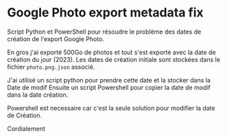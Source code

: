 # Google Photo export metadata fix

Script Python et PowerShell pour résoudre le problème des dates de création de l'export Google Photo.

En gros j'ai exporté 500Go de photos et tout s'est exporté avec la date de création du jour (2023).
Les dates de création initiale sont stockées dans le fichier `photo.png.json` associé.

J'ai utilisé un script python pour prendre cette date et la stocker dans la Date de modif
Ensuite un script Powershell pour copier la date de modif dans la date création.

Powershell est necessaire car c'est la seule solution pour modifier la date de Création.

Cordialement
